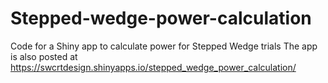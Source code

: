 # Stepped-wedge-power-calculation
Code for a Shiny app to calculate power for Stepped Wedge trials
The app is also posted at https://swcrtdesign.shinyapps.io/stepped_wedge_power_calculation/
